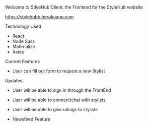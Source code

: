 Welcome to StlyeHub Client, the Frontend for the StyleHub website

https://stylehubb.herokuapp.com

Technology Used

* React
* Node Sass
* Materialize
* Axios

Current Features

* User can fill out form to request a new Stylist

Updates

* User will be able to sign in through the FrontEnd

* User will be able to connect/chat with stylists

* User will be able to give ratings to stylists

* Newsfeed Feature